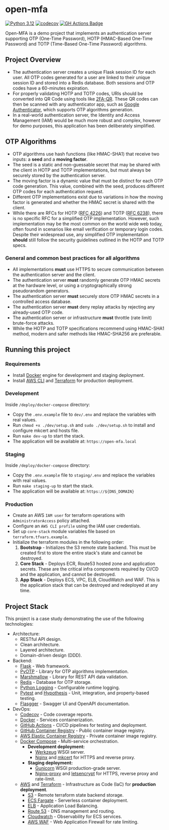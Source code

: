 # open-mfa
[![Python 3.12](https://img.shields.io/badge/python-3.12-success.svg)](https://www.python.org/downloads/release/python-3121/)
[![codecov](https://codecov.io/gh/rodzera/open-mfa/graph/badge.svg?token=98ORTRBHN5)](https://codecov.io/gh/rodzera/open-mfa)
[![GH Actions Badge](https://github.com/rodzera/open-mfa/actions/workflows/main.yml/badge.svg?branch=master)](https://github.com/rodzera/open-mfa/actions/workflows/main.yml) 

Open-MFA is a demo project that implements an authentication server supporting OTP (One-Time Password), HOTP (HMAC-Based One-Time Password) and TOTP (Time-Based One-Time Password) algorithms. 

## Project Overview

* The authentication server creates a unique Flask session ID for each user. All OTP codes generated for a user are linked to their unique session ID and stored into a Redis database. Both sessions and OTP codes have a 60-minutes expiration. 
* For properly validating HOTP and TOTP codes, URIs should be converted into QR Code using tools like [2FA-QR](https://stefansundin.github.io/2fa-qr). These QR codes can then be scanned with any authenticator app, such as [Google Authenticator](https://play.google.com/store/apps/details?id=com.google.android.apps.authenticator2), which supports OTP algorithms generation.
* In a real-world authentication server, the Identity and Access Management (IAM) would be much more robust and complex, however for demo purposes, this application has been deliberately simplified.

## OTP Algorithms

* OTP algorithms use hash functions (like HMAC-SHA1) that receive two inputs: a **seed** and a **moving factor**.
* The seed is a static and non-guessable secret that may be shared with the client in HOTP and TOTP implementations, but must always be securely stored by the authentication server. 
* The moving factor is a dynamic value that must be distinct for each OTP code generation. This value, combined with the seed, produces different OTP codes for each authentication request.
* Different OTP implementations exist due to variations in how the moving factor is generated and whether the HMAC secret is shared with the client.
* While there are RFCs for HOTP ([RFC 4226](https://datatracker.ietf.org/doc/html/rfc4226)) and TOTP ([RFC 6238](https://datatracker.ietf.org/doc/html/rfc6238)), there is no specific RFC for a simplified OTP implementation. However, such implementation may be the most common on the world wide web today, often found in scenarios like email verification or temporary login codes. Despite their widespread use, any simplified OTP implementation **should** still follow the security guidelines outlined in the HOTP and TOTP specs.

### General and common best practices for all algorithms

* All implementations **must** use HTTPS to secure communication between the authentication server and the client.
* The authentication server **must** randomly generate OTP HMAC secrets at the hardware level, or using a cryptographically strong pseudorandom generators.
* The authentication server **must** securely store OTP HMAC secrets in a controlled access database.
* The authentication server **must** deny replay attacks by rejecting any already-used OTP code.
* The authentication server or infrastructure **must** throttle (rate limit) brute-force attacks.
* While the HOTP and TOTP specifications recommend using HMAC-SHA1 method, modern and safer methods like HMAC-SHA256 are preferable.

## Running this project

### Requirements

* Install [Docker](https://docs.docker.com/engine/install/) engine for development and staging deployment.
* Install [AWS CLI](https://docs.aws.amazon.com/cli/latest/userguide/cli-chap-getting-started.html) and [Terraform](https://developer.hashicorp.com/terraform/tutorials/aws-get-started/install-cli) for production deployment.

### Development

Inside `/deploy/docker-compose` directory:
* Copy the `.env.example` file to `dev/.env` and replace the variables with real values.
* Run `chmod +x ./dev/setup.sh` and `sudo ./dev/setup.sh` to install and configure mkcert and hosts file.
* Run `make dev-up` to start the stack.
* The application will be available at: `https://open-mfa.local`

### Staging

Inside `/deploy/docker-compose` directory:
* Copy the `.env.example` file to `staging/.env` and replace the variables with real values.
* Run `make staging-up` to start the stack.
* The application will be available at: `https://${DNS_DOMAIN}`

### Production

* Create an AWS `IAM user` for terraform operations with `AdministratorAccess` policy attached.
* Configure an `AWS CLI profile` using the IAM user credentials.
* Set up `core-stack` module variables file based on `terraform.tfvars.example`.
* Initialize the terraform modules in the following order:
  1. **Bootstrap** - Initializes the S3 remote state backend. This must be created first to store the entire stack's state and cannot be destroyed.
  2. **Core Stack** - Deploys ECR, Route53 hosted zone and application secrets. These are the critical infra components required by CI/CD and the application, and cannot be destroyed.
  3. **App Stack** - Deploys ECS, VPC, ELB, CloudWatch and WAF. This is the application stack that can be destroyed and redeployed at any time.

## Project Stack

This project is a case study demonstrating the use of the following technologies:

- Architecture:
  - RESTful API design.
  - Clean architecture.
  - Layered architecture.
  - Domain-driven design (DDD).
- Backend:
  - [Flask](https://flask.palletsprojects.com/en/stable/) - Web framework.
  - [PyOTP](https://github.com/pyauth/pyotp) - Library for OTP algorithms implementation.
  - [Marshmallow](https://flask-marshmallow.readthedocs.io/en/latest/) - Library for REST API data validation.
  - [Redis](https://hub.docker.com/_/redis) - Database for OTP storage.
  - [Python Logging](https://docs.python.org/3.12/library/logging) - Configurable runtime logging.
  - [Pytest](https://docs.pytest.org/en/7.4.x/) and [Hypothesis](https://hypothesis.readthedocs.io/en/latest/) - Unit, integration, and property-based testing.
  - [Flasgger](https://github.com/flasgger/flasgger) - Swagger UI and OpenAPI documentation.
- DevOps:
  - [Codecov](https://about.codecov.io/product/documentation/) - Code coverage reports.
  - [Docker](https://docs.docker.com/) - Services containerization.
  - [GitHub Actions](https://docs.github.com/en/actions) - CI/CD pipelines for testing and deployment.
  - [GitHub Container Registry](https://docs.github.com/en/packages/working-with-a-github-packages-registry/working-with-the-container-registry) - Public container image registry.
  - [AWS Elastic Container Registry](https://docs.aws.amazon.com/ecr/) - Private container image registry.
  - [Docker Compose](https://docs.docker.com/compose/) - Multi-service orchestration.
    - **Development deployment:**
      - [Werkzeug](https://werkzeug.palletsprojects.com/en/stable/) WSGI server.
      - [Nginx](https://nginx.org/en/docs/) and [mkcert](https://github.com/FiloSottile/mkcert) for HTTPS and reverse proxy.
    - **Staging deployment:**
      - [Gunicorn](https://gunicorn.org/) WSGI production-grade server.
      - [Nginx-proxy](https://hub.docker.com/r/nginxproxy/nginx-proxy) and [letsencrypt](https://hub.docker.com/r/nginxproxy/acme-companion) for HTTPS, reverse proxy and rate-limit.
  - [AWS](https://docs.aws.amazon.com/) and [Terraform](https://developer.hashicorp.com/terraform/docs) - Infrastructure as Code (IaC) for **production deployment**.
    - [S3](https://docs.aws.amazon.com/s3/) - Remote terraform state backend storage.
    - [ECS Fargate](https://docs.aws.amazon.com/ecs/) - Serverless container deployment.
    - [ELB](https://docs.aws.amazon.com/elasticloadbalancing/) - Application Load Balancing.
    - [Route 53](https://docs.aws.amazon.com/route53/) - DNS management and routing.
    - [Cloudwatch](https://docs.aws.amazon.com/cloudwatch/) - Observability for ECS services.
    - [AWS WAF](https://docs.aws.amazon.com/waf/) - Web Application Firewall for rate limiting.
